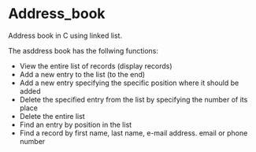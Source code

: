 # Address_book

Address book in C using linked list.

The asddress book has the follwing functions:
* View the entire list of records (display records)
* Add a new entry to the list (to the end)
* Add a new entry specifying the specific position where it should be added
* Delete the specified entry from the list by specifying the number of its place
* Delete the entire list
* Find an entry by position in the list
* Find a record by first name, last name, e-mail address. email or phone number
